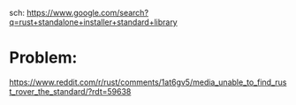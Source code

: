 sch: https://www.google.com/search?q=rust+standalone+installer+standard+library

# Problem:
https://www.reddit.com/r/rust/comments/1at6gv5/media_unable_to_find_rust_rover_the_standard/?rdt=59638
